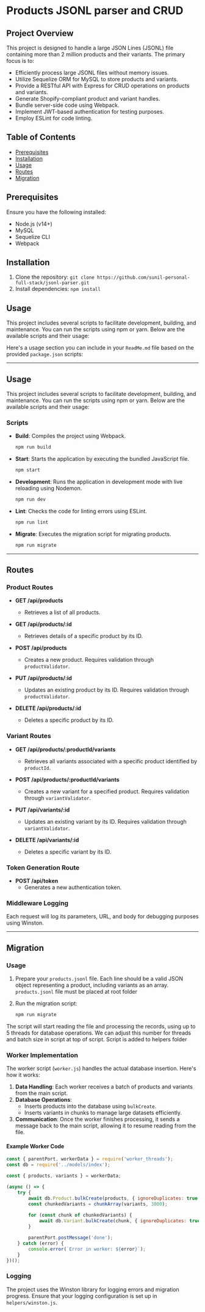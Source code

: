 # Products JSONL parser and CRUD

## Project Overview

This project is designed to handle a large JSON Lines (JSONL) file containing more than 2 million products and their variants. The primary focus is to:
- Efficiently process large JSONL files without memory issues.
- Utilize Sequelize ORM for MySQL to store products and variants.
- Provide a RESTful API with Express for CRUD operations on products and variants.
- Generate Shopify-compliant product and variant handles.
- Bundle server-side code using Webpack.
- Implement JWT-based authentication for testing purposes.
- Employ ESLint for code linting.

## Table of Contents
- [Prerequisites](#Prerequisites)
- [Installation](#installation)
- [Usage](#usage)
- [Routes](#routes)
- [Migration](#Migration)

## Prerequisites

Ensure you have the following installed:
- Node.js (v14+)
- MySQL
- Sequelize CLI
- Webpack


## Installation
1. Clone the repository: `git clone https://github.com/sunil-personal-full-stack/jsonl-parser.git`
2. Install dependencies: `npm install`


## Usage
This project includes several scripts to facilitate development, building, and maintenance. You can run the scripts using npm or yarn. Below are the available scripts and their usage:

Here's a usage section you can include in your `ReadMe.md` file based on the provided `package.json` scripts:

---

## Usage

This project includes several scripts to facilitate development, building, and maintenance. You can run the scripts using npm or yarn. Below are the available scripts and their usage:

### Scripts

- **Build**: Compiles the project using Webpack.
  ```bash
  npm run build
  ```

- **Start**: Starts the application by executing the bundled JavaScript file.
  ```bash
  npm start
  ```

- **Development**: Runs the application in development mode with live reloading using Nodemon.
  ```bash
  npm run dev
  ```

- **Lint**: Checks the code for linting errors using ESLint.
  ```bash
  npm run lint
  ```

- **Migrate**: Executes the migration script for migrating products.
  ```bash
  npm run migrate
  ```

--- 
## Routes

### Product Routes

- **GET /api/products**
  - Retrieves a list of all products.

- **GET /api/products/:id**
  - Retrieves details of a specific product by its ID.

- **POST /api/products**
  - Creates a new product. Requires validation through `productValidator`.

- **PUT /api/products/:id**
  - Updates an existing product by its ID. Requires validation through `productValidator`.

- **DELETE /api/products/:id**
  - Deletes a specific product by its ID.

### Variant Routes

- **GET /api/products/:productId/variants**
  - Retrieves all variants associated with a specific product identified by `productId`.

- **POST /api/products/:productId/variants**
  - Creates a new variant for a specified product. Requires validation through `variantValidator`.

- **PUT /api/variants/:id**
  - Updates an existing variant by its ID. Requires validation through `variantValidator`.

- **DELETE /api/variants/:id**
  - Deletes a specific variant by its ID.

### Token Generation Route

- **POST /api/token**
  - Generates a new authentication token.

### Middleware Logging
Each request will log its parameters, URL, and body for debugging purposes using Winston.

---

## Migration

### Usage

1. Prepare your `products.jsonl` file. Each line should be a valid JSON object representing a product, including variants as an array. `products.jsonl` file must be placed at root folder

2. Run the migration script:
   ```bash
   npm run migrate
   ```

The script will start reading the file and processing the records, using up to 5 threads for database operations. We can adjust this number for threads and batch size in script at top of script. Script is added to helpers folder

### Worker Implementation

The worker script (`worker.js`) handles the actual database insertion. Here's how it works:

1. **Data Handling**: Each worker receives a batch of products and variants from the main script.
2. **Database Operations**:
   - Inserts products into the database using `bulkCreate`.
   - Inserts variants in chunks to manage large datasets efficiently.
3. **Communication**: Once the worker finishes processing, it sends a message back to the main script, allowing it to resume reading from the file.

#### Example Worker Code

```javascript
const { parentPort, workerData } = require('worker_threads');
const db = require('../models/index');

const { products, variants } = workerData;

(async () => {
    try {
        await db.Product.bulkCreate(products, { ignoreDuplicates: true });
        const chunkedVariants = chunkArray(variants, 3000);
        
        for (const chunk of chunkedVariants) {
            await db.Variant.bulkCreate(chunk, { ignoreDuplicates: true });
        }

        parentPort.postMessage('done');
    } catch (error) {
        console.error(`Error in worker: ${error}`);
    }
})();
```

### Logging

The project uses the Winston library for logging errors and migration progress. Ensure that your logging configuration is set up in `helpers/winston.js`.

